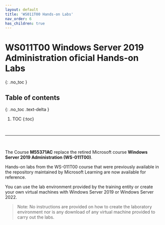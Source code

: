 ```yaml
---
layout: default
title: 'WS011T00 Hands-on Labs'
nav_order: 6
has_children: true
---
```


# WS011T00 Windows Server 2019 Administration oficial Hands-on Labs
{: .no_toc }


## Table of contents
{: .no_toc .text-delta }

1. TOC
{:toc}

<br/>

---

<br/>


The Course **M55371AC** replace the retired Microsoft course **Windows Server 2019 Administration (WS-011T00)**.

Hands-on labs from the WS-011T00 course that were previously available in the repository maintained by Microsoft Learning are now available for reference.

You can use the lab environment provided by the training entity or create your own virtual machines with Windows Server 2019 or Windows Server 2022.

> Note: No instructions are provided on how to create the laboratory environment nor is any download of any virtual machine provided to carry out the labs.